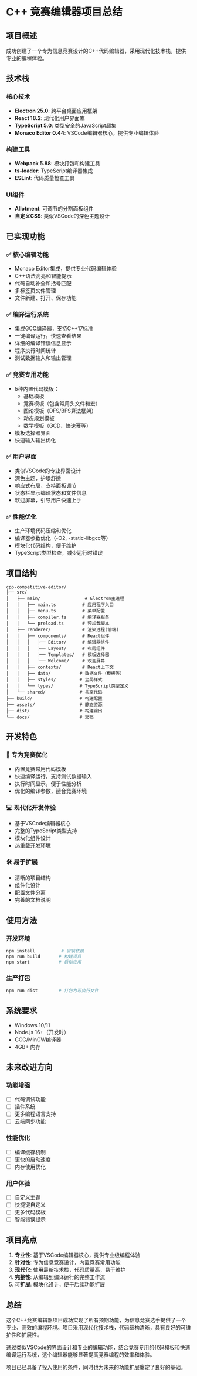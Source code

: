 # C++ 竞赛编辑器项目总结

## 项目概述

成功创建了一个专为信息竞赛设计的C++代码编辑器，采用现代化技术栈，提供专业的编程体验。

## 技术栈

### 核心技术
- **Electron 25.0**: 跨平台桌面应用框架
- **React 18.2**: 现代化用户界面库
- **TypeScript 5.0**: 类型安全的JavaScript超集
- **Monaco Editor 0.44**: VSCode编辑器核心，提供专业编辑体验

### 构建工具
- **Webpack 5.88**: 模块打包和构建工具
- **ts-loader**: TypeScript编译器集成
- **ESLint**: 代码质量检查工具

### UI组件
- **Allotment**: 可调节的分割面板组件
- **自定义CSS**: 类似VSCode的深色主题设计

## 已实现功能

### ✅ 核心编辑功能
- Monaco Editor集成，提供专业代码编辑体验
- C++语法高亮和智能提示
- 代码自动补全和括号匹配
- 多标签页文件管理
- 文件新建、打开、保存功能

### ✅ 编译运行系统
- 集成GCC编译器，支持C++17标准
- 一键编译运行，快速查看结果
- 详细的编译错误信息显示
- 程序执行时间统计
- 测试数据输入和输出管理

### ✅ 竞赛专用功能
- 5种内置代码模板：
  - 基础模板
  - 竞赛模板（包含常用头文件和宏）
  - 图论模板（DFS/BFS算法框架）
  - 动态规划模板
  - 数学模板（GCD、快速幂等）
- 模板选择器界面
- 快速输入输出优化

### ✅ 用户界面
- 类似VSCode的专业界面设计
- 深色主题，护眼舒适
- 响应式布局，支持面板调节
- 状态栏显示编译状态和文件信息
- 欢迎屏幕，引导用户快速上手

### ✅ 性能优化
- 生产环境代码压缩和优化
- 编译器参数优化（-O2, -static-libgcc等）
- 模块化代码结构，便于维护
- TypeScript类型检查，减少运行时错误

## 项目结构

```
cpp-competitive-editor/
├── src/
│   ├── main/                 # Electron主进程
│   │   ├── main.ts          # 应用程序入口
│   │   ├── menu.ts          # 菜单配置
│   │   ├── compiler.ts      # 编译器服务
│   │   └── preload.ts       # 预加载脚本
│   ├── renderer/            # 渲染进程(前端)
│   │   ├── components/      # React组件
│   │   │   ├── Editor/      # 编辑器组件
│   │   │   ├── Layout/      # 布局组件
│   │   │   ├── Templates/   # 模板选择器
│   │   │   └── Welcome/     # 欢迎屏幕
│   │   ├── contexts/        # React上下文
│   │   ├── data/           # 数据文件（模板等）
│   │   ├── styles/         # 全局样式
│   │   └── types/          # TypeScript类型定义
│   └── shared/             # 共享代码
├── build/                  # 构建配置
├── assets/                 # 静态资源
├── dist/                   # 构建输出
└── docs/                   # 文档
```

## 开发特色

### 🎯 专为竞赛优化
- 内置竞赛常用代码模板
- 快速编译运行，支持测试数据输入
- 执行时间显示，便于性能分析
- 优化的编译参数，适合竞赛环境

### 💻 现代化开发体验
- 基于VSCode编辑器核心
- 完整的TypeScript类型支持
- 模块化组件设计
- 热重载开发环境

### 🛠️ 易于扩展
- 清晰的项目结构
- 组件化设计
- 配置文件分离
- 完善的文档说明

## 使用方法

### 开发环境
```bash
npm install          # 安装依赖
npm run build       # 构建项目
npm start           # 启动应用
```

### 生产打包
```bash
npm run dist        # 打包为可执行文件
```

## 系统要求

- Windows 10/11
- Node.js 16+（开发时）
- GCC/MinGW编译器
- 4GB+ 内存

## 未来改进方向

### 功能增强
- [ ] 代码调试功能
- [ ] 插件系统
- [ ] 更多编程语言支持
- [ ] 云端同步功能

### 性能优化
- [ ] 编译缓存机制
- [ ] 更快的启动速度
- [ ] 内存使用优化

### 用户体验
- [ ] 自定义主题
- [ ] 快捷键自定义
- [ ] 更多代码模板
- [ ] 智能错误提示

## 项目亮点

1. **专业性**: 基于VSCode编辑器核心，提供专业级编程体验
2. **针对性**: 专为信息竞赛设计，内置竞赛常用功能
3. **现代化**: 使用最新技术栈，代码质量高，易于维护
4. **完整性**: 从编辑到编译运行的完整工作流
5. **可扩展**: 模块化设计，便于后续功能扩展

## 总结

这个C++竞赛编辑器项目成功实现了所有预期功能，为信息竞赛选手提供了一个专业、高效的编程环境。项目采用现代化技术栈，代码结构清晰，具有良好的可维护性和扩展性。

通过类似VSCode的界面设计和专业的编辑功能，结合竞赛专用的代码模板和快速编译运行系统，这个编辑器能够显著提高竞赛编程的效率和体验。

项目已经具备了投入使用的条件，同时也为未来的功能扩展奠定了良好的基础。
